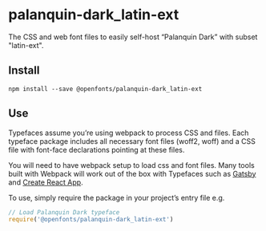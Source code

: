 
# palanquin-dark_latin-ext

The CSS and web font files to easily self-host “Palanquin Dark” with subset "latin-ext".

## Install

`npm install --save @openfonts/palanquin-dark_latin-ext`

## Use

Typefaces assume you’re using webpack to process CSS and files. Each typeface
package includes all necessary font files (woff2, woff) and a CSS file with
font-face declarations pointing at these files.

You will need to have webpack setup to load css and font files. Many tools built
with Webpack will work out of the box with Typefaces such as [Gatsby](https://github.com/gatsbyjs/gatsby)
and [Create React App](https://github.com/facebookincubator/create-react-app).

To use, simply require the package in your project’s entry file e.g.

```javascript
// Load Palanquin Dark typeface
require('@openfonts/palanquin-dark_latin-ext')
```

